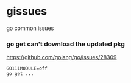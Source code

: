 # gissues
go common issues

### go get can't download the updated pkg
https://github.com/golang/go/issues/28309
```
GO111MODULE=off
go get ...
```
